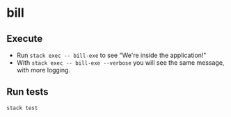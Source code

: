 # bill

## Execute  

* Run `stack exec -- bill-exe` to see "We're inside the application!"
* With `stack exec -- bill-exe --verbose` you will see the same message, with more logging.

## Run tests

`stack test`
